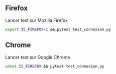 ## Firefox

Lancer test sur Mozilla Firefox

```bash
export IS_FIREFOX=1 && pytest test_connexion.py
```

## Chrome

Lancer test sur Google Chrome

```bash
unset IS_FIREFOX && pytest test_connexion.py
```